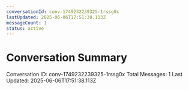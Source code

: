 ```yaml
---
conversationId: conv-1749232239325-1rssg0x
lastUpdated: 2025-06-06T17:51:38.113Z
messageCount: 1
status: active
---
```


# Conversation Summary

Conversation ID: conv-1749232239325-1rssg0x
Total Messages: 1
Last Updated: 2025-06-06T17:51:38.113Z
